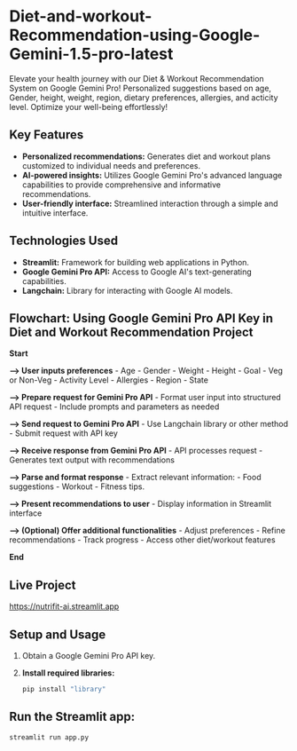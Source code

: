 # Diet-and-workout-Recommendation-using-Google-Gemini-1.5-pro-latest
Elevate your health journey with our Diet &amp; Workout Recommendation System on Google Gemini Pro! Personalized suggestions based on age, Gender, height, weight, region, dietary preferences, allergies, and acticity level. Optimize your well-being effortlessly!

## Key Features

- **Personalized recommendations:** Generates diet and workout plans customized to individual needs and preferences.
- **AI-powered insights:** Utilizes Google Gemini Pro's advanced language capabilities to provide comprehensive and informative recommendations.
- **User-friendly interface:** Streamlined interaction through a simple and intuitive interface.

## Technologies Used

- **Streamlit:** Framework for building web applications in Python.
- **Google Gemini Pro API:** Access to Google AI's text-generating capabilities.
- **Langchain:** Library for interacting with Google AI models.

## Flowchart: Using Google Gemini Pro API Key in Diet and Workout Recommendation Project

**Start**

**--> User inputs preferences** - Age - Gender - Weight - Height - Goal - Veg or Non-Veg - Activity Level - Allergies - Region - State

**--> Prepare request for Gemini Pro API** - Format user input into structured API request - Include prompts and parameters as needed

**--> Send request to Gemini Pro API** - Use Langchain library or other method - Submit request with API key

**--> Receive response from Gemini Pro API** - API processes request - Generates text output with recommendations

**--> Parse and format response** - Extract relevant information: - Food suggestions - Workout - Fitness tips.

**--> Present recommendations to user** - Display information in Streamlit interface

**--> (Optional) Offer additional functionalities** - Adjust preferences - Refine recommendations - Track progress - Access other diet/workout features

**End**

## Live Project

https://nutrifit-ai.streamlit.app

## Setup and Usage

1. Obtain a Google Gemini Pro API key.
2. **Install required libraries:**

   ```bash
   pip install "library"

## Run the Streamlit app:

   ````Bash
   streamlit run app.py   
